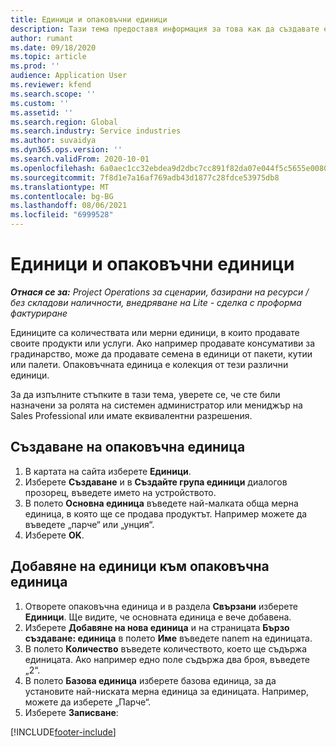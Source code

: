 ```yaml
---
title: Единици и опаковъчни единици
description: Тази тема предоставя информация за това как да създавате единици и опаковъчни единици в Dynamics 365 Project Operations.
author: rumant
ms.date: 09/18/2020
ms.topic: article
ms.prod: ''
audience: Application User
ms.reviewer: kfend
ms.search.scope: ''
ms.custom: ''
ms.assetid: ''
ms.search.region: Global
ms.search.industry: Service industries
ms.author: suvaidya
ms.dyn365.ops.version: ''
ms.search.validFrom: 2020-10-01
ms.openlocfilehash: 6a0aec1cc32ebdea9d2dbc7cc891f82da07e044f5c5655e008068f72dd198587
ms.sourcegitcommit: 7f8d1e7a16af769adb43d1877c28fdce53975db8
ms.translationtype: MT
ms.contentlocale: bg-BG
ms.lasthandoff: 08/06/2021
ms.locfileid: "6999528"
---
```

# <a name="units-and-unit-groups"></a>Единици и опаковъчни единици

_**Отнася се за:** Project Operations за сценарии, базирани на ресурси / без складови наличности, внедряване на Lite - сделка с проформа фактуриране_

Единиците са количествата или мерни единици, в които продавате своите продукти или услуги. Ако например продавате консумативи за градинарство, може да продавате семена в единици от пакети, кутии или палети. Опаковъчната единица е колекция от тези различни единици.

За да изпълните стъпките в тази тема, уверете се, че сте били назначени за ролята на системен администратор или мениджър на Sales Professional или имате еквивалентни разрешения.

## <a name="create-a-unit-group"></a>Създаване на опаковъчна единица

1. В картата на сайта изберете **Единици**.
2. Изберете **Създаване** и в **Създайте група единици** диалогов прозорец, въведете името на устройството.
3. В полето **Основна единица** въведете най-малката обща мерна единица, в която ще се продава продуктът. Например можете да въведете „парче“ или „унция“.
4. Изберете **OK**.

## <a name="add-units-to-a-unit-group"></a>Добавяне на единици към опаковъчна единица

1. Отворете опаковъчна единица и в раздела **Свързани** изберете **Единици**. Ще видите, че основната единица е вече добавена.
2. Изберете **Добавяне на нова единица** и на страницата **Бързо създаване: единица** в полето **Име** въведете nanem на единицата.
3. В полето **Количество** въведете количеството, което ще съдържа единицата. Ако например едно поле съдържа два броя, въведете „2“. 
4. В полето **Базова единица** изберете базова единица, за да установите най-ниската мерна единица за единицата. Например, можете да изберете „Парче“.
5. Изберете **Записване**:


[!INCLUDE[footer-include](../includes/footer-banner.md)]